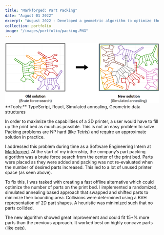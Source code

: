 ```yaml
---
title: "Markforged: Part Packing"
date: "August 01 2022"
excerpt: "August 2022 - Developed a geometric algorithm to optimize the packing space on 3D printing build plate. Using simulated annealing approach, could fit 15+% more parts than previous method."
collection: portfolio
image: "/images/portfolio/packing.PNG"
---
```


<img src="/images/portfolio/packing_improvement.PNG" width="720"/>

<br>
**Tools:** TypeScript, React, Simulated annealing, Geometric data structures

In order to maximize the capabilities of a 3D printer, a user would have to fill up the print bed as much as possible. This is not an easy problem to solve. Packing problems are NP hard (like Tetris) and require an approximate solution in practice.

I addressed this problem during time as a Software Engineering Intern at [Markforged](https://markforged.com/). At the start of my internship, the company’s part packing algorithm was a brute force search from the center of the print bed. Parts were placed as they were added and packing was not re-evaluated when the number of desired parts increased. This led to a lot of unused printer space (as seen above).

To fix this, I was tasked with creating a fast offline alternative which could optimize the number of parts on the print bed. I implemented a randomized, simulated annealing based approach that swapped and shifted parts to minimize their bounding area. Collisions were determined using a BVH representation of 2D part shapes. A heuristic was minimized such that no parts collided.

The new algorithm showed great improvement and could fit 15+% more parts than the previous approach. It worked best on highly concave parts (like cats).